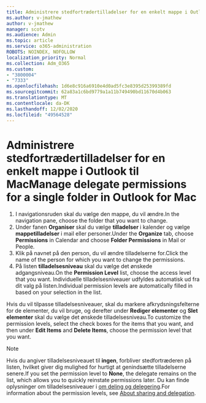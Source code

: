 ```yaml
---
title: Administrere stedfortrædertilladelser for en enkelt mappe i Outlook til Mac
ms.author: v-jmathew
author: v-jmathew
manager: scotv
ms.audience: Admin
ms.topic: article
ms.service: o365-administration
ROBOTS: NOINDEX, NOFOLLOW
localization_priority: Normal
ms.collection: Adm_O365
ms.custom:
- "3800004"
- "7333"
ms.openlocfilehash: 1d6e8c916a6910e4d0ad5fc3e8395d25399389fd
ms.sourcegitcommit: 62a83a1c6bd9779a1a11b749490bd11670d4b063
ms.translationtype: MT
ms.contentlocale: da-DK
ms.lasthandoff: 12/02/2020
ms.locfileid: "49564528"
---
```

# <a name="manage-delegate-permissions-for-a-single-folder-in-outlook-for-mac"></a><span data-ttu-id="6fb00-102">Administrere stedfortrædertilladelser for en enkelt mappe i Outlook til Mac</span><span class="sxs-lookup"><span data-stu-id="6fb00-102">Manage delegate permissions for a single folder in Outlook for Mac</span></span>

1. <span data-ttu-id="6fb00-103">I navigationsruden skal du vælge den mappe, du vil ændre.</span><span class="sxs-lookup"><span data-stu-id="6fb00-103">In the navigation pane, choose the folder that you want to change.</span></span>
2. <span data-ttu-id="6fb00-104">Under fanen **Organiser** skal du vælge **tilladelser** i kalender og vælge **mappetilladelser** i mail eller personer.</span><span class="sxs-lookup"><span data-stu-id="6fb00-104">Under the **Organize** tab, choose **Permissions** in Calendar and choose **Folder Permissions** in Mail or People.</span></span>
3. <span data-ttu-id="6fb00-105">Klik på navnet på den person, du vil ændre tilladelserne for.</span><span class="sxs-lookup"><span data-stu-id="6fb00-105">Click the name of the person for which you want to change the permissions.</span></span>
4. <span data-ttu-id="6fb00-106">På listen **tilladelsesniveau** skal du vælge det ønskede adgangsniveau.</span><span class="sxs-lookup"><span data-stu-id="6fb00-106">On the **Permission Level** list, choose the access level that you want.</span></span> <span data-ttu-id="6fb00-107">Individuelle tilladelsesniveauer udfyldes automatisk ud fra dit valg på listen.</span><span class="sxs-lookup"><span data-stu-id="6fb00-107">Individual permission levels are automatically filled in based on your selection in the list.</span></span>

<span data-ttu-id="6fb00-108">Hvis du vil tilpasse tilladelsesniveauer, skal du markere afkrydsningsfelterne for de elementer, du vil bruge, og derefter under **Rediger elementer** og **Slet elementer** skal du vælge det ønskede tilladelsesniveau.</span><span class="sxs-lookup"><span data-stu-id="6fb00-108">To customize the permission levels, select the check boxes for the items that you want, and then under **Edit Items** and **Delete Items**, choose the permission level that you want.</span></span>

> [!NOTE]
> <span data-ttu-id="6fb00-109">Hvis du angiver tilladelsesniveauet til **ingen**, forbliver stedfortræderen på listen, hvilket giver dig mulighed for hurtigt at genindsætte tilladelserne senere.</span><span class="sxs-lookup"><span data-stu-id="6fb00-109">If you set the permission level to **None**, the delegate remains on the list, which allows you to quickly reinstate permissions later.</span></span> <span data-ttu-id="6fb00-110">Du kan finde oplysninger om tilladelsesniveauer i [om deling og delegering](https://support.microsoft.com/office/options-for-sharing-and-delegating-folders-in-outlook-for-mac-480d8054-68ce-4150-ba1e-b9b7f2fc4ce5).</span><span class="sxs-lookup"><span data-stu-id="6fb00-110">For information about the permission levels, see [About sharing and delegation](https://support.microsoft.com/office/options-for-sharing-and-delegating-folders-in-outlook-for-mac-480d8054-68ce-4150-ba1e-b9b7f2fc4ce5).</span></span>
